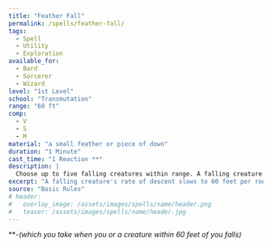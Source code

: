 ```yaml
---
title: "Feather Fall"
permalink: /spells/feather-fall/
tags:
  - Spell
  - Utility
  - Exploration
available_for:
  - Bard
  - Sorcerer
  - Wizard
level: "1st Level"
school: "Transmutation"
range: "60 ft"
comp:
  - V
  - S
  - M
material: "a small feather or piece of down"
duration: "1 Minute"
cast_time: "1 Reaction **"
description: |
  Choose up to five falling creatures within range. A falling creature's rate of descent slows to 60 feet per round until the spell ends. If the creature lands before the spell ends, it takes no falling damage and can land on its feet, and the spell ends for that creature.
excerpt: "A falling creature's rate of descent slows to 60 feet per round until the spell ends."
source: "Basic Rules"
# header:
#   overlay_image: /assets/images/spells/name/header.png
#   teaser: /assets/images/spells/name/header.jpg
---
```


\*\*-*(which you take when you or a creature within 60 feet of you falls)*
